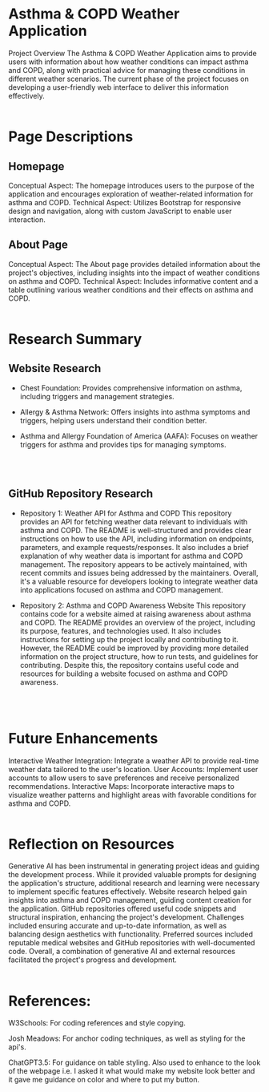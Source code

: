 # Asthma & COPD Weather Application

Project Overview
The Asthma & COPD Weather Application aims to provide users with information about how weather conditions can impact asthma and COPD, along with practical advice for managing these conditions in different weather scenarios. The current phase of the project focuses on developing a user-friendly web interface to deliver this information effectively.
<br/>
<br/>

# Page Descriptions
## Homepage
Conceptual Aspect: The homepage introduces users to the purpose of the application and encourages exploration of weather-related information for asthma and COPD.
Technical Aspect: Utilizes Bootstrap for responsive design and navigation, along with custom JavaScript to enable user interaction.
<br/>
## About Page
Conceptual Aspect: The About page provides detailed information about the project's objectives, including insights into the impact of weather conditions on asthma and COPD.
Technical Aspect: Includes informative content and a table outlining various weather conditions and their effects on asthma and COPD.
<br/>
<br/>

# Research Summary
## Website Research

* Chest Foundation: Provides comprehensive information on asthma, including triggers and management strategies.
  
* Allergy & Asthma Network: Offers insights into asthma symptoms and triggers, helping users understand their condition better.

* Asthma and Allergy Foundation of America (AAFA): Focuses on weather triggers for asthma and provides tips for managing symptoms.
<br/>
<br/>

## GitHub Repository Research

* Repository 1: Weather API for Asthma and COPD
This repository provides an API for fetching weather data relevant to individuals with asthma and COPD. The README is well-structured and provides clear instructions on how to use the API, including information on endpoints, parameters, and example requests/responses. It also includes a brief explanation of why weather data is important for asthma and COPD management. The repository appears to be actively maintained, with recent commits and issues being addressed by the maintainers. Overall, it's a valuable resource for developers looking to integrate weather data into applications focused on asthma and COPD management.

* Repository 2: Asthma and COPD Awareness Website
This repository contains code for a website aimed at raising awareness about asthma and COPD. The README provides an overview of the project, including its purpose, features, and technologies used. It also includes instructions for setting up the project locally and contributing to it. However, the README could be improved by providing more detailed information on the project structure, how to run tests, and guidelines for contributing. Despite this, the repository contains useful code and resources for building a website focused on asthma and COPD awareness.
<br/>
<br/>

# Future Enhancements
Interactive Weather Integration: Integrate a weather API to provide real-time weather data tailored to the user's location.
User Accounts: Implement user accounts to allow users to save preferences and receive personalized recommendations.
Interactive Maps: Incorporate interactive maps to visualize weather patterns and highlight areas with favorable conditions for asthma and COPD.
<br/>
<br/>

# Reflection on Resources
Generative AI has been instrumental in generating project ideas and guiding the development process. While it provided valuable prompts for designing the application's structure, additional research and learning were necessary to implement specific features effectively.
Website research helped gain insights into asthma and COPD management, guiding content creation for the application. GitHub repositories offered useful code snippets and structural inspiration, enhancing the project's development.
Challenges included ensuring accurate and up-to-date information, as well as balancing design aesthetics with functionality. Preferred sources included reputable medical websites and GitHub repositories with well-documented code. Overall, a combination of generative AI and external resources facilitated the project's progress and development.
<br/>
<br/>

# References:
W3Schools: For coding references and style copying.

Josh Meadows: For anchor coding techniques, as well as styling for the api's.

ChatGPT3.5: For guidance on table styling. Also used to enhance to the look of the webpage i.e. I asked it what would make my website look better and it gave me guidance on color and where to put my button.

